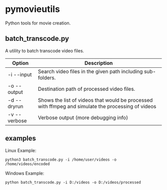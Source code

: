 # pymovieutils

Python tools for movie creation. 

## batch_transcode.py
A utility to batch transcode video files. 

| Option | Description |
| ----------- | ----------- |
| -i  --input | Search video files in the given path including sub-folders. |
| -o --output | Destination path of processed video files. |  
| -d --dryrun | Shows the list of videos that would be processed with ffmpeg and simulate the processing of videos |
| -v --verbose | Verbose output (more debugging info) |

## examples

Linux Example:

`python3 batch_transcode.py -i /home/user/videos -o /home/videos/encoded`

Windows Example:

`python batch_transcode.py -i D:/videos -o D:/videos/processed`
